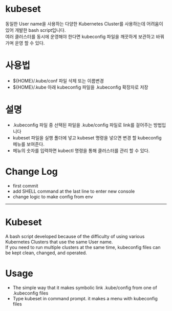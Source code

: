 kubeset
===

동일한 User name을 사용하는 다양한 Kubernetes Cluster를 사용하는데 어려움이 있어 개발한 bash script입니다.  
여러 클러스터를 동시에 운영해야 한다면 kubeconfig 파일을 깨끗하게 보관하고 바꿔가며 운영 할 수 있다.  




# 사용법
* ${HOME}/.kube/conf 파일 삭제 또는 이름변경
* ${HOME}/.kube 아래 kubeconfig 파일을 .kubeconfig 확장자로 저장


# 설명
* .kubeconfig 파일 중 선택된 파일을 .kube/config 파일로 link를 걸어주는 방법입니다
* kubeset 파일을 실행 폴더에 넣고 kubeset 명령을 넣으면 변경 할 kubeconfig 메뉴를 보여준다.
* 메뉴의 숫자를 입력하면 kubectl 명령을 통해 클러스터를 관리 할 수 있다.


# Change Log
* first commit
* add SHELL command at the last line to enter new console
* change logic to make config from env

---
Kubeset
===
A bash script developed because of the difficulty of using various Kubernetes Clusters that use the same User name.  
If you need to run multiple clusters at the same time, kubeconfig files can be kept clean, changed, and operated.  


# Usage
* The simple way that it makes symbolic link .kube/config from one of .kubeconfig files
* Type kubeset in command prompt. it makes a menu with kubeconfig files

